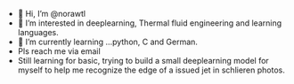 - 👋 Hi, I’m @norawtl
- 👀 I’m interested in deeplearning, Thermal fluid engineering and learning languages.
- 🌱 I’m currently learning ...python, C and German.
- Pls reach me via email
- Still learning for basic, trying to build a small deeplearning model for myself to help me recognize the edge of a issued jet in schlieren photos.

<!---
norawtl/norawtl is a ✨ special ✨ repository because its `README.md` (this file) appears on your GitHub profile.
You can click the Preview link to take a look at your changes.
--->
